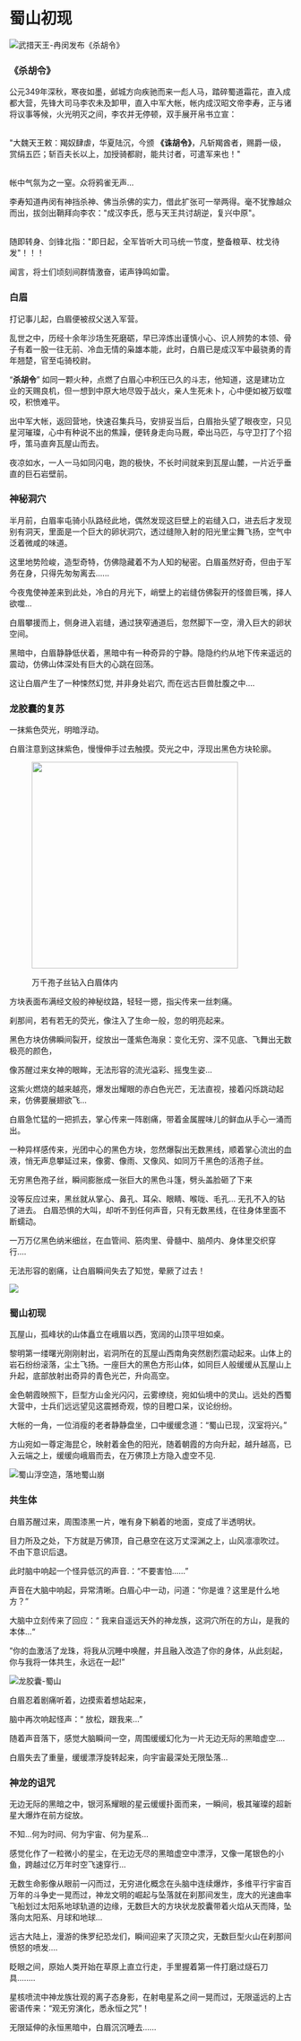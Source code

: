 # 蜀山初现

![武措天王-冉闵发布《杀胡令》](../.gitbook/assets/123.jpg)

### **《杀胡令》**

公元349年深秋，寒夜如墨，邺城方向疾驰而来一彪人马，踏碎蜀道霜花，直入成都大营，先锋大司马李农未及卸甲，直入中军大帐，帐内成汉昭文帝李寿，正与诸将议事等候，火光明灭之间，李农并无停顿，双手展开帛书立宣：

\
"大魏天王敕：羯奴肆虐，华夏陆沉，今颁 **《诛胡令》**，凡斩羯酋者，赐爵一级，赏绢五匹；斩百夫长以上，加授骑都尉，能共讨者，可遣军来也！"

\
帐中气氛为之一窒。众将鸦雀无声...



李寿知道冉闵有神挡杀神、佛当杀佛的实力，借此扩张可一举两得。毫不犹豫越众而出，拔剑出鞘拜向李农："成汉李氏，愿与天王共讨胡逆，复兴中原"。

\
随即转身、剑锋北指："即日起，全军皆听大司马统一节度，整备粮草、枕戈待发"！！！

闻言，将士们顷刻间群情激奋，诺声铮鸣如雷。



### **白眉**

打记事儿起，白眉便被叔父送入军营。

乱世之中，历经十余年沙场生死磨砺，早已淬炼出谨慎小心、识人辨势的本领、骨子有着一股一往无前、冷血无情的枭雄本能，此时，白眉已是成汉军中最骁勇的青年翘楚，官至屯骑校尉。



&#x20;“**杀胡令**” 如同一颗火种，点燃了白眉心中积压已久的斗志，他知道，这是建功立业的天赐良机，但一想到中原大地尽毁于战火，亲人生死未卜，心中便如被万蚁噬咬，积愤难平。



出中军大帐，返回营地，快速召集兵马，安排妥当后，白眉抬头望了眼夜空，只见星河璀璨，心中有种说不出的焦躁，便转身走向马厩，牵出马匹，与守卫打了个招呼，策马直奔瓦屋山而去。



夜凉如水，一人一马如同闪电，跑的极快，不长时间就来到瓦屋山麓，一片近乎垂直的巨石岩壁前。&#x20;

### 神秘洞穴

半月前，白眉率屯骑小队路经此地，偶然发现这巨壁上的岩缝入口，进去后才发现别有洞天，里面是一个巨大的卵状洞穴，透过缝隙入射的阳光里尘舞飞扬，空气中泛着微咸的味道。



这里地势险峻，造型奇特，仿佛隐藏着不为人知的秘密。白眉虽然好奇，但由于军务在身，只得先匆匆离去......



今夜鬼使神差来到此处，冷白的月光下，峭壁上的岩缝仿佛裂开的怪兽巨嘴，择人欲噬...



白眉攀援而上，侧身进入岩缝，通过狭窄通道后，忽然脚下一空，滑入巨大的卵状空间。



黑暗中，白眉静静低伏着，黑暗中有一种奇异的宁静。隐隐约约从地下传来遥远的震动，仿佛山体深处有巨大的心跳在回荡。



这让白眉产生了一种悚然幻觉,   并非身处岩穴,  而在远古巨兽肚腹之中....



### 龙胶囊的复苏

一抹紫色荧光，明暗浮动。

白眉注意到这抹紫色，慢慢伸手过去触摸。荧光之中，浮现出黑色方块轮廓。

<figure><img src="../.gitbook/assets/image (4).png" alt="" width="368"><figcaption><p>万千孢子丝钻入白眉体内</p></figcaption></figure>

方块表面布满经文般的神秘纹路，轻轻一摁，指尖传来一丝刺痛。

刹那间，若有若无的荧光，像注入了生命一般，忽的明亮起来。

黑色方块仿佛瞬间裂开，绽放出一蓬紫色海泉：变化无穷、深不见底、飞舞出无数极亮的颜色，

像苏醒过来女神的眼眸，无法形容的流光溢彩、摇曳生姿...



这紫火燃烧的越来越亮，爆发出耀眼的赤白色光芒，无法直视，接着闪烁跳动起来，仿佛要展翅欲飞...

白眉急忙猛的一把抓去，掌心传来一阵剧痛，带着金属腥味儿的鲜血从手心一涌而出。



一种异样感传来，光团中心的黑色方块，忽然爆裂出无数黑线，顺着掌心流出的血液，悄无声息攀延过来，像雾、像雨、又像风、如同万千黑色的活孢子丝。

无穷黑色孢子丝，瞬间膨胀成一张巨大的黑色斗篷，劈头盖脸砸了下来



没等反应过来，黑丝就从掌心、鼻孔、耳朵、眼睛、喉咙、毛孔... 无孔不入的钻了进去。 白眉恐惧的大叫，却听不到任何声音，只有无数黑线，在往身体里面不断蠕动。



一万万亿黑色纳米细丝，在血管间、筋肉里、骨髓中、脑颅内、身体里交织穿行....

无法形容的剧痛，让白眉瞬间失去了知觉，晕厥了过去！

![](../.gitbook/assets/仙山.jpeg)

### 蜀山初现

瓦屋山，孤峰状的山体矗立在峨眉以西，宽阔的山顶平坦如桌。

黎明第一缕曙光刚刚射出，岩洞所在的瓦屋山西南角突然剧烈震动起来。山体上的岩石纷纷滚落，尘土飞扬。一座巨大的黑色方形山体，如同巨人般缓缓从瓦屋山上升起，底部放射出奇异的青色光芒，升向高空。



金色朝霞映照下，巨型方山金光闪闪，云雾缭绕，宛如仙境中的灵山。远处的西蜀大营中，士兵们远远望见这震撼奇观，惊的目瞪口呆，议论纷纷。



大帐的一角，一位消瘦的老者静静盘坐，口中缓缓念道：“蜀山已现，汉室将兴。”



方山宛如一尊定海昆仑，映射着金色的阳光，随着朝霞的方向升起，越升越高，已入云端之上，缓缓向峨眉而去，在万佛顶上方隐入虚空不见.



![蜀山浮空造，落地蜀山崩                                    ](../.gitbook/assets/1000.jpeg)

### 共生体

白眉苏醒过来，周围漆黑一片，唯有身下躺着的地面，变成了半透明状。

目力所及之处，下方就是万佛顶，自己悬空在这万丈深渊之上，山风凛凛吹过。 不由下意识后退。

此时脑中响起一个怪异低沉的声音.：“不要害怕......”



声音在大脑中响起，异常清晰。白眉心中一动，问道：“你是谁？这里是什么地方？”

大脑中立刻传来了回应：“ 我来自遥远天外的神龙族，这洞穴所在的方山，是我的本体...“

”你的血激活了龙珠，将我从沉睡中唤醒，并且融入改造了你的身体，从此刻起，你与我将一体共生，永远在一起!”

![ 龙胶囊-蜀山](../.gitbook/assets/1.png)

白眉忍着剧痛听着，边摸索着想站起来，

脑中再次响起怪声：“ 放松，跟我来...”

随着声音落下，感觉大脑瞬间一空，周围缓缓幻化为一片无边无际的黑暗虚空....&#x20;

白眉失去了重量，缓缓漂浮旋转起来，向宇宙最深处无限坠落...



### 神龙的诅咒

无边无际的黑暗之中，银河系耀眼的星云缓缓扑面而来，一瞬间，极其璀璨的超新星大爆炸在前方绽放。



&#x20;不知...何为时间、何为宇宙、何为星系...



感觉化作了一粒微小的星尘，在无边无尽的黑暗虚空中漂浮，又像一尾银色的小鱼，跨越过亿万年时空飞速穿行...&#x20;



无数生命影像从眼前一闪而过，无穷进化概念在头脑中连续爆炸，多维平行宇宙百万年的斗争史一晃而过，神龙文明的崛起与坠落就在刹那间发生，庞大的光速曲率飞船划过太阳系地球轨道的边缘，无数巨大的方块状龙胶囊带着火焰从天而降，坠落向太阳系、月球和地球...&#x20;



远古大陆上，漫游的侏罗纪恐龙们，瞬间迎来了灭顶之灾，无数巨型火山在刹那间愤怒的喷发....



眨眼之间，原始人类开始在草原上直立行走，手里握着第一件打磨过燧石刀具........&#x20;



星核喷流中神龙族壮观的离子态身影，在射电星系之间一晃而过，无限遥远的上古密语传来：“观无穷演化，悉永恒之咒”！



无限延伸的永恒黑暗中，白眉沉沉睡去......
